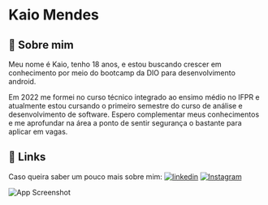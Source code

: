 # Kaio Mendes



## 🚀 Sobre mim
Meu nome é Kaio, tenho 18 anos, e estou buscando crescer em conhecimento por meio do bootcamp da DIO para desenvolvimento android.

Em 2022 me formei no curso técnico integrado ao ensimo médio no IFPR e atualmente estou cursando o primeiro semestre do curso de análise e desenvolvimento de software. Espero complementar meus conhecimentos e me aprofundar na área a ponto de sentir segurança o bastante para aplicar em vagas.

## 🔗 Links

Caso queira saber um pouco mais sobre mim:
[![linkedin](https://img.shields.io/badge/linkedin-0A66C2?style=for-the-badge&logo=linkedin&logoColor=white)](https://www.linkedin.com/in/kaio-vitor-c-mendes-449685264/)
[![Instagram](https://img.shields.io/badge/Instagram-E4405F?style=for-the-badge&logo=instagram&logoColor=white)](https://twitter.com/)




![App Screenshot](https://media.tenor.com/rkY5QA5c3VAAAAAC/gato-digitando.gif)
